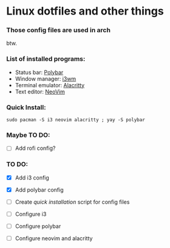 # Linux dotfiles and other things

### Those config files are used in arch
btw.

### List of installed programs:
- Status bar: [Polybar](https://polybar.github.io/)
- Window manager: [i3wm](https://i3wm.org/)
- Terminal emulator: [Alacritty](https://alacritty.org/)
- Text editor: [NeoVim](https://neovim.io/)

### Quick Install:
`sudo pacman -S i3 neovim alacritty ; yay -S polybar`

### Maybe TO DO:
- [ ] Add rofi config?

### TO DO:
- [x] Add i3 config
- [x] Add polybar config 
- [ ] Create *quick installation* script for config files 
- [ ] Configure i3 
- [ ] Configure polybar
- [ ] Configure neovim and alacritty

